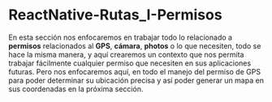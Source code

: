 # ReactNative-Rutas_I-Permisos

En esta sección nos enfocaremos en trabajar todo lo relacionado a **permisos** relacionados al **GPS**, **cámara**, **photos** o lo que necesiten, todo se hace la misma manera, y aquí crearemos un contexto que nos permita trabajar fácilmente cualquier permiso que necesiten en sus aplicaciones futuras.
Pero nos enfocaremos aquí, en todo el manejo del permiso de GPS para poder determinar su ubicación precisa y así poder generar un mapa en sus coordenadas en la próxima sección.
